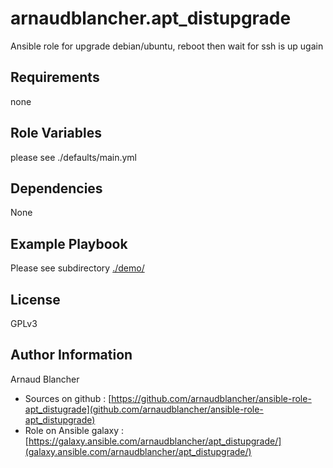 arnaudblancher.apt_distupgrade
==============================

Ansible role for upgrade debian/ubuntu, reboot then wait for ssh is up ugain

Requirements
------------

none


Role Variables
--------------

please see ./defaults/main.yml

Dependencies
------------

None

Example Playbook
----------------

Please see subdirectory [./demo/](./demo/)

License
-------

GPLv3

Author Information
------------------

Arnaud Blancher

- Sources on github : [https://github.com/arnaudblancher/ansible-role-apt_distugrade](github.com/arnaudblancher/ansible-role-apt_distupgrade)
- Role on Ansible galaxy :  [https://galaxy.ansible.com/arnaudblancher/apt_distupgrade/](galaxy.ansible.com/arnaudblancher/apt_distupgrade/)

